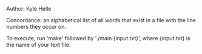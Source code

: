 Author: Kyle Helle

Concordance: an alphabetical list of all words that exist in a file with the line numbers they occur on.

To execute, run 'make' followed by './main {input.txt}', where {input.txt} is the name of your text file.
